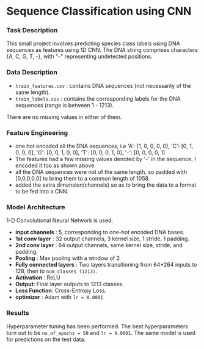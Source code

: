 # Sequence Classification using CNN 


### Task Description
This small project involves predicting species class labels using DNA sequences as features using 1D CNN. The DNA string comprises characters {A, C, G, T, -}, with "-" representing undetected positions. 

### Data Description
- `train_features.csv` : contains DNA sequences (not necessarily of the same length).
- `train_labels.csv` : contains the corresponding labels for the DNA sequences (range is between 1 - 1213).

There are no missing values in either of them.

### Feature Engineering
- one hot encoded all the DNA sequences, i.e 'A': [1, 0, 0, 0, 0],   'C': [0, 1, 0, 0, 0],  'G': [0, 0, 1, 0, 0], 'T': [0, 0, 0, 1, 0],    '-': [0, 0, 0, 0, 1]
- The features had a few missing values denoted by '-' in the sequence, I encoded it too as shown above.
- all the DNA sequences were not of the same length, so padded with [0,0,0,0,0] to bring them to a common length of 1058.
- added the extra dimension(channels) so as to bring the data to a format to be fed into a CNN.

### Model Architecture
1-D Convolutional Neural Network is used.

- **input channels** : 5, corresponding to one-hot encoded DNA bases.
- **1st conv layer** : 32 output channels, 3 kernel size, 1 stride, 1 padding.
- **2nd conv layer** : 64 output channels, same kernel size, stride, and padding.
- **Pooling** : Max pooling with a window of 2
- **Fully connected layers** : Two layers transitioning from 64*264 inputs to 128, then to `num_classes (1213)`.
- **Activation** : ReLU
- **Output**: Final layer outputs to 1213 classes.
- **Loss Function**: Cross-Entropy Loss.
- **optimizer** : Adam with `lr = 0.0001`

### Results
Hyperparameter tuning has been performed. The best hyperparameters turn out to be `no_of_epochs = 50` and `lr = 0.0001`. The same model is used for predictions on the test data. 


